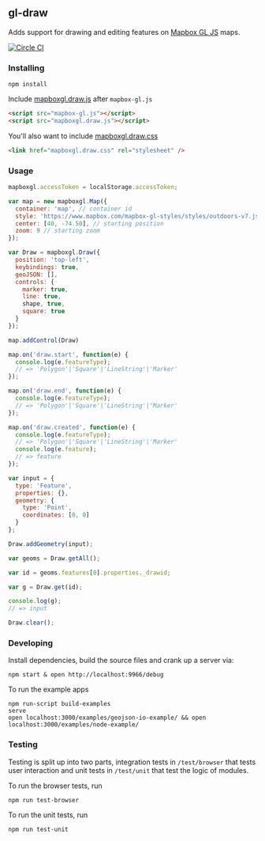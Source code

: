 gl-draw
---

Adds support for drawing and editing features on [Mapbox GL JS](https://www.mapbox.com/mapbox-gl-js/) maps.

[![Circle CI](https://circleci.com/gh/mapbox/gl-draw/tree/dev-pages.svg?style=svg&circle-token=9a1c59bacd6403294df7c5191a33adc7615ce1e7)](https://circleci.com/gh/mapbox/gl-draw/tree/dev-pages)

### Installing

    npm install

Include [mapboxgl.draw.js]() after `mapbox-gl.js`

```html
<script src="mapbox-gl.js"></script>
<script src="mapboxgl.draw.js"></script>
```

You'll also want to include [mapboxgl.draw.css](https://github.com/mapbox/gl-draw/blob/dev-pages/dist/mapboxgl.draw.css)

```html
<link href="mapboxgl.draw.css" rel="stylesheet" />
```

### Usage

```js
mapboxgl.accessToken = localStorage.accessToken;

var map = new mapboxgl.Map({
  container: 'map', // container id
  style: 'https://www.mapbox.com/mapbox-gl-styles/styles/outdoors-v7.json', //stylesheet location
  center: [40, -74.50], // starting position
  zoom: 9 // starting zoom
});

var Draw = mapboxgl.Draw({
  position: 'top-left',
  keybindings: true,
  geoJSON: [],
  controls: {
    marker: true,
    line: true,
    shape, true,
    square: true
  }
});

map.addControl(Draw)

map.on('draw.start', function(e) {
  console.log(e.featureType);
  // => 'Polygon'|'Square'|'LineString'|'Marker'
});

map.on('draw.end', function(e) {
  console.log(e.featureType);
  // => 'Polygon'|'Square'|'LineString'|'Marker'
});

map.on('draw.created', function(e) {
  console.log(e.featureType);
  // => 'Polygon'|'Square'|'LineString'|'Marker'
  console.log(e.feature);
  // => feature
});

var input = {
  type: 'Feature',
  properties: {},
  geometry: {
    type: 'Point',
    coordinates: [0, 0]
  }
};

Draw.addGeometry(input);

var geoms = Draw.getAll();

var id = geoms.features[0].properties._drawid;

var g = Draw.get(id);

console.log(g);
// => input

Draw.clear();
```

### Developing

Install dependencies, build the source files and crank up a server via:

    npm start & open http://localhost:9966/debug


To run the example apps
```
npm run-script build-examples
serve
open localhost:3000/examples/geojson-io-example/ && open localhost:3000/examples/node-example/
```

### Testing

Testing is split up into two parts, integration tests in `/test/browser` that tests user interaction and unit tests in `/test/unit` that test the logic of modules.

To run the browser tests, run

    npm run test-browser

To run the unit tests, run

    npm run test-unit
